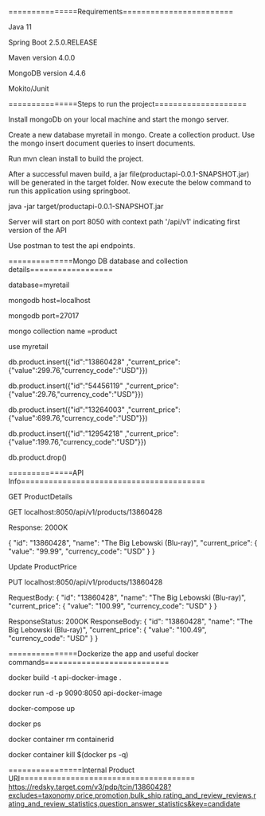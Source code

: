
===============Requirements========================

Java 11

Spring Boot 2.5.0.RELEASE

Maven version 4.0.0

MongoDB version 4.4.6

Mokito/Junit

===============Steps to run the project====================

Install mongoDb on your local machine and start the mongo server.

Create a new database myretail in mongo. Create a collection product. Use the mongo insert document queries to insert documents.

Run mvn clean install to build the project.

After a successful maven build, a jar file(productapi-0.0.1-SNAPSHOT.jar) will be generated in the target folder. Now execute the below command to run this application using springboot.

java -jar target/productapi-0.0.1-SNAPSHOT.jar

Server will start on port 8050 with context path '/api/v1' indicating first version of the API

Use postman to test the api endpoints.

==============Mongo DB database and collection details==================

database=myretail

mongodb host=localhost

mongodb port=27017

mongo collection name =product

use myretail

db.product.insert({"id":"13860428" ,"current_price":{"value":299.76,"currency_code":"USD"}})

db.product.insert({"id":"54456119" ,"current_price":{"value":29.76,"currency_code":"USD"}})

db.product.insert({"id":"13264003" ,"current_price":{"value":699.76,"currency_code":"USD"}})

db.product.insert({"id":"12954218" ,"current_price":{"value":199.76,"currency_code":"USD"}})

db.product.drop()

==============API Info========================================

GET ProductDetails

 GET localhost:8050/api/v1/products/13860428

 Response: 200OK

 {
    "id": "13860428",
    "name": "The Big Lebowski (Blu-ray)",
    "current_price": {
        "value": "99.99",
        "currency_code": "USD"
    }
}

Update ProductPrice

PUT localhost:8050/api/v1/products/13860428

RequestBody:
{
    "id": "13860428",
    "name": "The Big Lebowski (Blu-ray)",
    "current_price": {
        "value": "100.99",
        "currency_code": "USD"
    }
}

ResponseStatus: 200OK
ResponseBody:
{
    "id": "13860428",
    "name": "The Big Lebowski (Blu-ray)",
    "current_price": {
        "value": "100.49",
        "currency_code": "USD"
    }
}


===============Dockerize the app and useful docker commands===========================

docker build -t api-docker-image .

docker run -d -p 9090:8050 api-docker-image

docker-compose up

docker ps

docker container rm containerid

docker container kill $(docker ps -q)

================Internal Product URI======================================
https://redsky.target.com/v3/pdp/tcin/13860428?excludes=taxonomy,price,promotion,bulk_ship,rating_and_review_reviews,rating_and_review_statistics,question_answer_statistics&key=candidate
